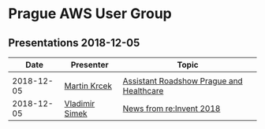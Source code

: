 # Prague AWS User Group

## Presentations 2018-12-05

| Date       | Presenter                                             | Topic                                                                                                                                |
|------------|-------------------------------------------------------|--------------------------------------------------------------------------------------------------------------------------------------|
|            |                                                       |                                                                                                                                      |
| 2018-12-05 | [Martin Krcek](https://linkedin.com/in/martinkrcek/)  | [Assistant Roadshow Prague and Healthcare](2018-12-05-Martin_Krcek-Assistant_Roadshow_Prague_and_Healthcare.pdf)                     |
| 2018-12-05 | [Vladimir Simek](https://www.linkedin.com/in/vsimek/) | [News from re:Invent 2018](2018-12-05-Vladimir_Simek-News_from_reInvent_2018.pdf)                                                    |
